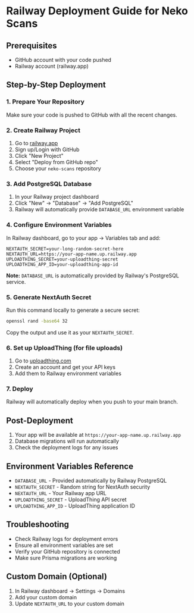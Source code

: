 # Railway Deployment Guide for Neko Scans

## Prerequisites
- GitHub account with your code pushed
- Railway account (railway.app)

## Step-by-Step Deployment

### 1. Prepare Your Repository
Make sure your code is pushed to GitHub with all the recent changes.

### 2. Create Railway Project
1. Go to [railway.app](https://railway.app)
2. Sign up/Login with GitHub
3. Click "New Project"
4. Select "Deploy from GitHub repo"
5. Choose your `neko-scans` repository

### 3. Add PostgreSQL Database
1. In your Railway project dashboard
2. Click "New" → "Database" → "Add PostgreSQL"
3. Railway will automatically provide `DATABASE_URL` environment variable

### 4. Configure Environment Variables
In Railway dashboard, go to your app → Variables tab and add:

```
NEXTAUTH_SECRET=your-long-random-secret-here
NEXTAUTH_URL=https://your-app-name.up.railway.app
UPLOADTHING_SECRET=your-uploadthing-secret
UPLOADTHING_APP_ID=your-uploadthing-app-id
```

**Note:** `DATABASE_URL` is automatically provided by Railway's PostgreSQL service.

### 5. Generate NextAuth Secret
Run this command locally to generate a secure secret:
```bash
openssl rand -base64 32
```
Copy the output and use it as your `NEXTAUTH_SECRET`.

### 6. Set up UploadThing (for file uploads)
1. Go to [uploadthing.com](https://uploadthing.com)
2. Create an account and get your API keys
3. Add them to Railway environment variables

### 7. Deploy
Railway will automatically deploy when you push to your main branch.

## Post-Deployment
1. Your app will be available at `https://your-app-name.up.railway.app`
2. Database migrations will run automatically
3. Check the deployment logs for any issues

## Environment Variables Reference
- `DATABASE_URL` - Provided automatically by Railway PostgreSQL
- `NEXTAUTH_SECRET` - Random string for NextAuth security
- `NEXTAUTH_URL` - Your Railway app URL
- `UPLOADTHING_SECRET` - UploadThing API secret
- `UPLOADTHING_APP_ID` - UploadThing application ID

## Troubleshooting
- Check Railway logs for deployment errors
- Ensure all environment variables are set
- Verify your GitHub repository is connected
- Make sure Prisma migrations are working

## Custom Domain (Optional)
1. In Railway dashboard → Settings → Domains
2. Add your custom domain
3. Update `NEXTAUTH_URL` to your custom domain
